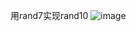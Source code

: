 用rand7实现rand10
![image](https://github.com/Feve1986/coding/assets/67903547/14dc3bd7-0c6e-4377-b069-c0bfd08f98e5)
